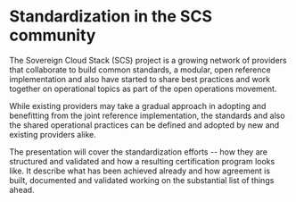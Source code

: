 # Standardization in the SCS community

The Sovereign Cloud Stack (SCS) project is a growing network of providers that
collaborate to build common standards, a modular, open reference implementation
and also have started to share best practices and work together on operational
topics as part of the open operations movement.

While existing providers may take a gradual approach in adopting and benefitting
from the joint reference implementation, the standards and also the shared
operational practices can be defined and adopted by new and existing providers
alike.

The presentation will cover the standardization efforts -- how they are
structured and validated and how a resulting certification program looks like.
It describe what has been achieved already and how agreement is built, documented
and validated working on the substantial list of things ahead.

